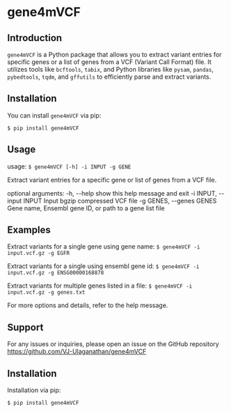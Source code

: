 # gene4mVCF

## Introduction
`gene4mVCF` is a Python package that allows you to extract variant entries for specific genes or a list of genes from a VCF (Variant Call Format) file. It utilizes tools like `bcftools`, `tabix`, and Python libraries like `pysam`, `pandas`, `pybedtools`, `tqdm`, and `gffutils` to efficiently parse and extract variants.

## Installation

You can install `gene4mVCF` via pip:

`$ pip install gene4mVCF`

## Usage
usage: `$ gene4mVCF [-h] -i INPUT -g GENE`

Extract variant entries for a specific gene or list of genes from a VCF file.

optional arguments:
  -h, --help            show this help message and exit
  -i INPUT, --input INPUT
                        Input bgzip compressed VCF file
  -g GENES, --genes GENES
                        Gene name, Ensembl gene ID, or path to a gene list file

## Examples
Extract variants for a single gene using gene name:
`$ gene4mVCF -i input.vcf.gz -g EGFR`

Extract variants for a single using ensembl gene id:
`$ gene4mVCF -i input.vcf.gz -g ENSG00000168878`

Extract variants for multiple genes listed in a file:
`$ gene4mVCF -i input.vcf.gz -g genes.txt`

For more options and details, refer to the help message.

## Support
For any issues or inquiries, please open an issue on the GitHub repository https://github.com/VJ-Ulaganathan/gene4mVCF


## Installation

Installation via pip:

`$ pip install gene4mVCF`



